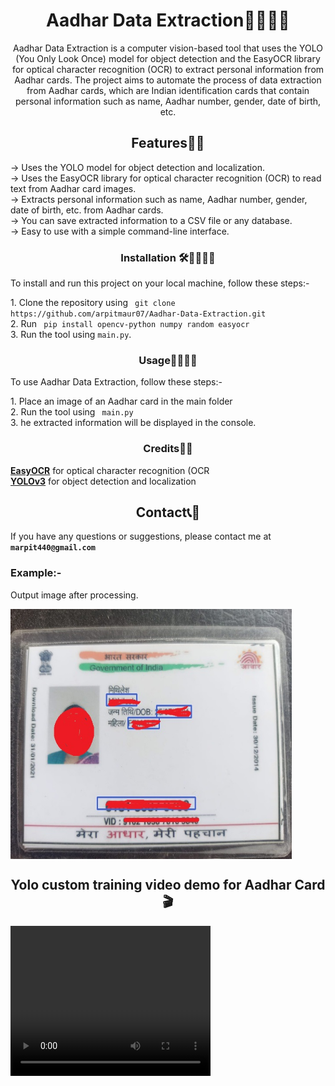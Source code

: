 
<h1 align="center"> Aadhar Data Extraction👩‍💻👨‍💻</h1>
<p align="center">Aadhar Data Extraction is a computer vision-based tool that uses the YOLO (You Only Look Once) model for object detection and the EasyOCR library for optical character recognition (OCR) to extract personal information from Aadhar cards. The project aims to automate the process of data extraction from Aadhar cards, which are Indian identification cards that contain personal information such as name, Aadhar number, gender, date of birth, etc.</p>


<h2 align="center">Features👨‍🎨</h2>
<p>
-> Uses the YOLO model for object detection and localization. <br>
-> Uses the EasyOCR library for optical character recognition (OCR) to read text from Aadhar card images. <br> 
-> Extracts personal information such as name, Aadhar number, gender, date of birth, etc. from Aadhar cards. <br> 
-> You can save extracted information to a CSV file or any database. <br> 
-> Easy to use with a simple command-line interface. <br> 
</p>


<h3 align="center">Installation 🛠👨‍🔧👨‍🔧</h3>
<p>To install and run this project on your local machine, follow these steps:-</p>
1. Clone the repository using <code> git clone https://github.com/arpitmaur07/Aadhar-Data-Extraction.git</code> <br>
2. Run <code> pip install opencv-python numpy random easyocr</code> <br> 
3. Run the tool using <code>main.py</code>. <br> 



<h3 align="center">Usage🤷‍♂️🤷‍♀️</h3>
<p>To use Aadhar Data Extraction, follow these steps:-</p>
1. Place an image of an Aadhar card in the main folder <br>
2. Run the tool using <code> main.py</code> <br> 
3. he extracted information will be displayed in the console. <br> 
</p>

<h3 align="center">Credits🙆‍♂️</h3>
<p>
<b><u>EasyOCR</u></b> for optical character recognition (OCR <br>
<b><u>YOLOv3</u></b> for object detection and localization <br> 
</p>

<h2 align="center">Contact📞📱</h2>
<p>If you have any questions or suggestions, please contact me at <b> <code>marpit440@gmail.com</code></b> </p>

<h3 >Example:-</h3>
<p>Output image after processing.</p>
<img align="center" height="400px" width="450px" src="Image.jpg" alt="Example image">

<h2 align="center">Yolo custom training video demo for Aadhar Card🎬 </h2>
<video width="320" height="240" controls>
    <source src="Train_YoloV3.mp4" type="video/mp4">
    Your browser does not support the video tag.
  </video>